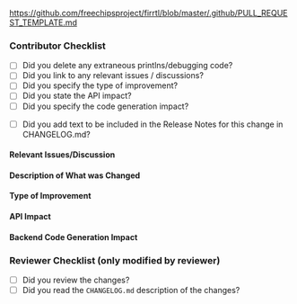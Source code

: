https://github.com/freechipsproject/firrtl/blob/master/.github/PULL_REQUEST_TEMPLATE.md

### Contributor Checklist

<!-- - [ ] Did you add Scaladoc to every public function/method? -->
<!-- - [ ] Did you add at least one test demonstrating the PR? -->
- [ ] Did you delete any extraneous printlns/debugging code?
- [ ] Did you link to any relevant issues / discussions?
- [ ] Did you specify the type of improvement?
- [ ] Did you state the API impact?
- [ ] Did you specify the code generation impact?
<!-- - [ ] Did you request a desired merge strategy? -->
- [ ] Did you add text to be included in the Release Notes for this change in CHANGELOG.md?

#### Relevant Issues/Discussion 

<!-- Link to any issues/external discussions related to this PR -->

#### Description of What was Changed

#### Type of Improvement

<!-- Choose one or more from the following: -->
<!--   - bug fix                            -->
<!--   - performance improvement            -->
<!--   - documentation                      -->
<!--   - code refactoring                   -->
<!--   - code cleanup                       -->
<!--   - backend code generation            -->
<!--   - new feature/API                    -->

#### API Impact

<!-- How would this affect the current API? Does this add, extend, deprecate, remove, or break any existing API? -->

#### Backend Code Generation Impact

<!-- Does this change any generated Verilog?  -->
<!-- How does it change it or in what circumstances would it?  -->

<!-- #### Desired Merge Strategy -->
<!-- -->
<!-- If approved, how should this PR be merged? -->
<!-- Options are: -->
<!--   - Squash: The PR will be squashed and merged (choose this if you have no preference). -->
<!--   - Rebase: You will rebase the PR onto master and it will be merged with a merge commit. -->


### Reviewer Checklist (only modified by reviewer)
<!-- - [ ] Did you add the appropriate labels? -->
<!-- - [ ] Did you mark the proper milestone (1.2.x, 1.3.0, 1.4.0) ? -->
- [ ] Did you review the changes?
- [ ] Did you read the `CHANGELOG.md` description of the changes?
<!-- - [ ] Did you mark as `Please Merge`? -->
